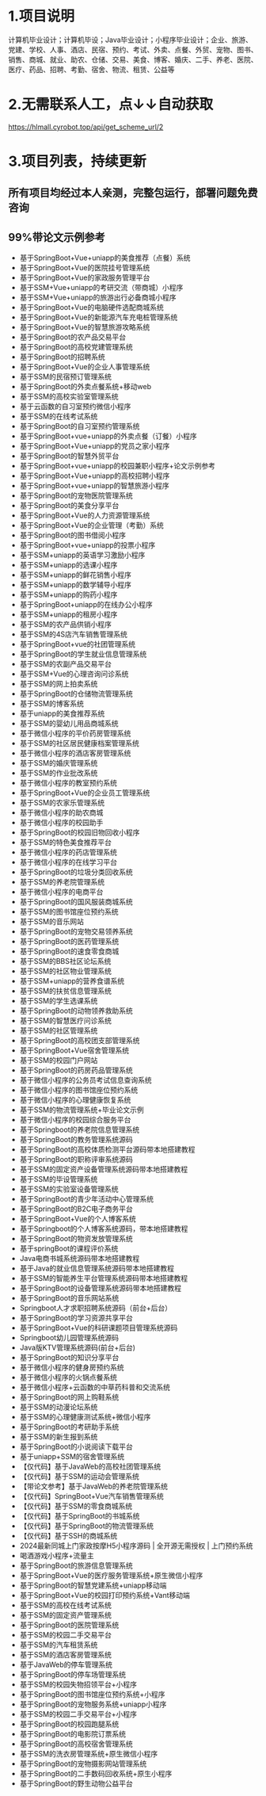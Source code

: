 # 1.项目说明
计算机毕业设计；计算机毕设；Java毕业设计；小程序毕业设计；企业、旅游、党建、学校、人事、酒店、民宿、预约、考试、外卖、点餐、外贸、宠物、图书、销售、商城、就业、助农、仓储、交易、美食、博客、婚庆、二手、养老、医院、医疗、药品、招聘、考勤、宿舍、物流、租赁、公益等

# 2.无需联系人工，点↓↓自动获取
https://hlmall.cyrobot.top/api/get_scheme_url/2

# 3.项目列表，持续更新
## 所有项目均经过本人亲测，完整包运行，部署问题免费咨询
## 99%带论文示例参考
- 基于SpringBoot+Vue+uniapp的美食推荐（点餐）系统
- 基于SpringBoot+Vue的医院挂号管理系统
- 基于SpringBoot+Vue的家政服务管理平台
- 基于SSM+Vue+uniapp的考研交流（带商城）小程序
- 基于SSM+Vue+uniapp的旅游出行必备商城小程序
- 基于SpringBoot+Vue的电脑硬件选配商城系统
- 基于SpringBoot+Vue的新能源汽车充电桩管理系统
- 基于SpringBoot+Vue的智慧旅游攻略系统
- 基于SpringBoot的农产品交易平台
- 基于SpringBoot的高校党建管理系统
- 基于SpringBoot的招聘系统
- 基于SpringBoot+Vue的企业人事管理系统
- 基于SSM的民宿预订管理系统
- 基于SpringBoot的外卖点餐系统+移动web
- 基于SSM的高校实验室管理系统
- 基于云函数的自习室预约微信小程序
- 基于SSM的在线考试系统
- 基于SpringBoot的自习室预约管理系统
- 基于SpringBoot+vue+uniapp的外卖点餐（订餐）小程序
- 基于SpringBoot+Vue+uniapp的党员之家小程序
- 基于SpringBoot的智慧外贸平台
- 基于SpringBoot+vue+uniapp的校园兼职小程序+论文示例参考
- 基于SpringBoot+Vue+uniapp的高校招聘小程序
- 基于SpringBoot+vue+uniapp的智慧旅游小程序
- 基于SpringBoot的宠物医院管理系统
- 基于SpringBoot的美食分享平台
- 基于SpringBoot+Vue的人力资源管理系统
- 基于SpringBoot+Vue的企业管理（考勤）系统
- 基于SpringBoot的图书借阅小程序
- 基于SpringBoot+vue+uniapp的投票小程序
- 基于SSM+uniapp的英语学习激励小程序
- 基于SSM+uniapp的选课小程序
- 基于SSM+uniapp的鲜花销售小程序
- 基于SSM+uniapp的数学辅导小程序
- 基于SSM+uniapp的购药小程序
- 基于SpringBoot+uniapp的在线办公小程序
- 基于SSM+uniapp的租房小程序
- 基于SSM的农产品供销小程序
- 基于SSM的4S店汽车销售管理系统
- 基于SpringBoot+vue的社团管理系统
- 基于SpringBoot的学生就业信息管理系统
- 基于SSM的农副产品交易平台
- 基于SSM+Vue的心理咨询问诊系统
- 基于SSM的网上拍卖系统
- 基于SpringBoot的仓储物流管理系统
- 基于SSM的博客系统
- 基于uniapp的美食推荐系统
- 基于SSM的婴幼儿用品商城系统
- 基于微信小程序的平价药房管理系统
- 基于SSM的社区居民健康档案管理系统
- 基于微信小程序的酒店客房管理系统
- 基于SSM的婚庆管理系统
- 基于SSM的作业批改系统
- 基于微信小程序的教室预约系统
- 基于SpringBoot+Vue的企业员工管理系统
- 基于SSM的农家乐管理系统
- 基于微信小程序的助农商城
- 基于微信小程序的校园助手
- 基于SpringBoot的校园旧物回收小程序
- 基于SSM的特色美食推荐平台
- 基于微信小程序的药店管理系统
- 基于微信小程序的在线学习平台
- 基于SpringBoot的垃圾分类回收系统
- 基于SSM的养老院管理系统
- 基于微信小程序的电商平台
- 基于SpringBoot的国风服装商城系统
- 基于SSM的图书馆座位预约系统
- 基于SSM的音乐网站
- 基于SpringBoot的宠物交易领养系统
- 基于SpringBoot的医药管理系统
- 基于SpringBoot的速食零食商城
- 基于SSM的BBS社区论坛系统
- 基于SSM的社区物业管理系统
- 基于SSM+uniapp的营养食谱系统
- 基于SSM的扶贫信息管理系统
- 基于SSM的学生选课系统
- 基于SpringBoot的动物领养救助系统
- 基于SSM的智慧医疗问诊系统
- 基于SSM的社区管理系统
- 基于SpringBoot的高校团支部管理系统
- 基于SpringBoot+Vue宿舍管理系统
- 基于SSM的校园门户网站
- 基于SpringBoot的药房药品管理系统
- 基于微信小程序的公务员考试信息查询系统
- 基于微信小程序的图书馆座位预约系统
- 基于微信小程序的心理健康恢复系统
- 基于SSM的物流管理系统+毕业论文示例
- 基于微信小程序的校园综合服务平台
- 基于Springboot的养老院信息管理系统
- 基于SpringBoot的教务管理系统源码
- 基于SpringBoot的高校体质检测平台源码带本地搭建教程
- 基于SpringBoot的职称评审系统源码
- 基于SSM的固定资产设备管理系统源码带本地搭建教程
- 基于SSM的毕设管理系统
- 基于SSM的实验室设备管理系统
- 基于SpringBoot的青少年活动中心管理系统
- 基于SpringBoot的B2C电子商务平台
- 基于SpringBoot+Vue的个人博客系统
- 基于Springboot的个人博客系统源码，带本地搭建教程
- 基于SpringBoot的物资发放管理系统
- 基于springBoot的课程评价系统
- Java电商书城系统源码带本地搭建教程
- 基于Java的就业信息管理系统源码带本地搭建教程
- 基于SSM的智能养生平台管理系统源码带本地搭建教程
- 基于SpringBoot的设备管理系统源码带本地搭建教程
- 基于SpringBoot的音乐网站系统
- Springboot人才求职招聘系统源码（前台+后台）
- 基于SpringBoot的学习资源共享平台
- 基于SpringBoot+Vue的科研课题项目管理系统源码
- Springboot幼儿园管理系统源码
- Java版KTV管理系统源码(前台+后台)
- 基于SpringBoot的知识分享平台
- 基于微信小程序的健身房预约系统
- 基于微信小程序的火锅点餐系统
- 基于微信小程序+云函数的中草药科普和交流系统
- 基于SpringBoot的网上购鞋系统
- 基于SSM的动漫论坛系统
- 基于SSM的心理健康测试系统+微信小程序
- 基于SpringBoot的考研助手系统
- 基于SSM的新生报到系统
- 基于SpringBoot的小说阅读下载平台
- 基于uniapp+SSM的宿舍管理系统
- 【仅代码】基于JavaWeb的高校社团管理系统
- 【仅代码】基于SSM的运动会管理系统
- 【带论文参考】基于JavaWeb的养老院管理系统
- 【仅代码】SpringBoot+Vue汽车销售管理系统
- 【仅代码】基于SSM的零食商城系统
- 【仅代码】基于SpringBoot的书城系统
- 【仅代码】基于SpringBoot的物流管理系统
- 【仅代码】基于SSH的商城系统
- 2024最新同城上门家政按摩H5小程序源码 | 全开源无需授权 | 上门预约系统
- 喝酒游戏小程序+流量主
- 基于SpringBoot的旅游信息管理系统
- 基于SpringBoot+Vue的医疗服务管理系统+原生微信小程序
- 基于SpringBoot的智慧党建系统+uniapp移动端
- 基于SpringBoot+Vue的校园打印预约系统+Vant移动端
- 基于SSM的高校在线考试系统
- 基于SSM的固定资产管理系统
- 基于SpringBoot的医院管理系统
- 基于SSM的校园二手交易平台
- 基于SSM的汽车租赁系统
- 基于SSM的酒店客房管理系统
- 基于JavaWeb的停车管理系统
- 基于SpringBoot的停车场管理系统
- 基于SSM的校园失物招领平台+小程序
- 基于SpringBoot的图书馆座位预约系统+小程序
- 基于SpringBoot的宠物服务系统+uniapp小程序
- 基于SSM的校园二手交易平台+小程序
- 基于SpringBoot的校园跑腿系统
- 基于SpringBoot的电影院订票系统
- 基于SpringBoot的高校宿舍管理系统
- 基于SSM的洗衣房管理系统+原生微信小程序
- 基于SpringBoot的宠物摄影网站管理系统
- 基于SpringBoot的二手数码回收系统+原生小程序
- 基于SpringBoot的野生动物公益平台
